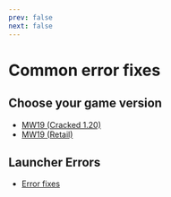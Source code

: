 ```yaml
---
prev: false
next: false
---
```


# Common error fixes


## Choose your game version
- [MW19 (Cracked 1.20)](/wiki/error-fixes/crack/)
- [MW19 (Retail)](/wiki/error-fixes/retail/)

## Launcher Errors
- [Error fixes](/wiki/error-fixes/launcher/)